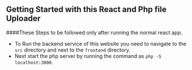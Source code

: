 ## Getting Started with this React and Php file Uploader

####These Steps to be followed only after running the normal react app.

* To Run the backend service of this website you need to navigate to the `src` directory and next to the `frontend` directory.
* Next start the php server by running the command as `php -S localhost:3000`.
